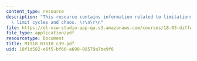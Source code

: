 ```yaml
---
content_type: resource
description: "This resource contains information related to limitations of the linear:\
  \ limit cycles and chaos. \r\n\r\n"
file: https://ol-ocw-studio-app-qa.s3.amazonaws.com/courses/18-03-differential-equations-spring-2010/18f1d582e6f5bf66a69008579a7be9f6_MIT18_03S10_c39.pdf
file_type: application/pdf
resourcetype: Document
title: MIT18_03S10_c39.pdf
uid: 18f1d582-e6f5-bf66-a690-08579a7be9f6
---
```

